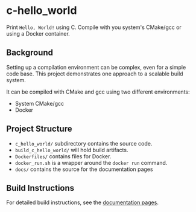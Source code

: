 # c-hello_world

Print `Hello, World!` using C. Compile with you system's CMake/gcc or using a Docker container.


## Background

Setting up a compilation environment can be complex, even for a simple code base. This project demonstrates one approach to a scalable build system.

It can be compiled with CMake and gcc using two different environments:

  * System CMake/gcc
  * Docker


## Project Structure

  * `c_hello_world/` subdirectory contains the source code.
  * `build_c_hello_world/` will hold build artifacts.
  * `Dockerfiles/` contains files for Docker.
  * `docker_run.sh` is a wrapper around the `docker run` command.
  * `docs/` contains the source for the documentation pages


## Build Instructions

For detailed build instructions, see the [documentation pages](https://kevinwmatthews.github.io/c-hello_world/).
